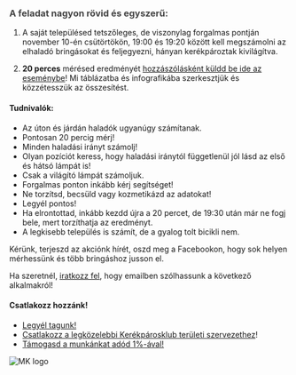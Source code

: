 <script>
	import Popup from '$lib/Popup.svelte';
	import Icon from '$lib/Icon.svelte';
</script>

<Popup type=help>

### A feladat nagyon rövid és egyszerű:

1. A saját településed tetszőleges, de viszonylag forgalmas pontján <time datetime="2022-11-10T19:00:00">november 10-én csütörtökön, 19:00 és 19:20</time> között kell megszámolni az elhaladó bringásokat és feljegyezni, hányan kerékpároztak kivilágítva.

2. **20 perces** mérésed eredményét [<Icon icon=fa:facebook-square /> hozzászólásként küldd be ide az eseménybe](https://www.facebook.com/events/1226007047978999/?active_tab=discussion)!
Mi táblázatba és infografikába szerkesztjük és közzétesszük az összesítést.

#### Tudnivalók:

- Az úton és járdán haladók ugyanúgy számítanak.
- Pontosan <time datetime="PT0H20M">20 percig</time> mérj!
- Minden haladási irányt számolj!
- Olyan pozíciót keress, hogy haladási iránytól függetlenül jól lásd az első és hátsó lámpát is!
- Csak a világító lámpát számoljuk.
- Forgalmas ponton inkább kérj segítséget!
- Ne torzítsd, becsüld vagy kozmetikázd az adatokat!
- Legyél pontos!
- Ha elrontottad, inkább kezdd újra a 20 percet, de <time datetime="19:30">19:30</time> után már ne fogj bele, mert torzíthatja az eredményt.
- A legkisebb település is számít, de a gyalog tolt bicikli nem.

Kérünk, terjeszd az akciónk hírét, oszd meg a Facebookon, hogy sok helyen mérhessünk és több bringáshoz jusson el.

Ha szeretnél, [iratkozz fel](https://forms.gle/ZUV2H4FiXehfxhMN9), hogy emailben szólhassunk a következő alkalmakról!

#### Csatlakozz hozzánk!

- [Legyél tagunk!](https://kerekparosklub.hu/tag-regisztracio)
- [Csatlakozz a legközelebbi Kerékpárosklub területi szervezethez](https://kerekparosklub.hu/teruleti-szervezetek)!
- [Támogasd a munkánkat adód 1%-ával!](https://kerekparosklub.hu/1)

<img src="/mklogo.png" alt="MK logo">

</Popup>

<style>
  h3 {
    color: #444;
  }
  img { /* MK logo */
    margin: auto;
    display: block;
    min-width: calc(10 * var(--font));
  }
a, a:visited {
	color: var(--link);
}
</style>
